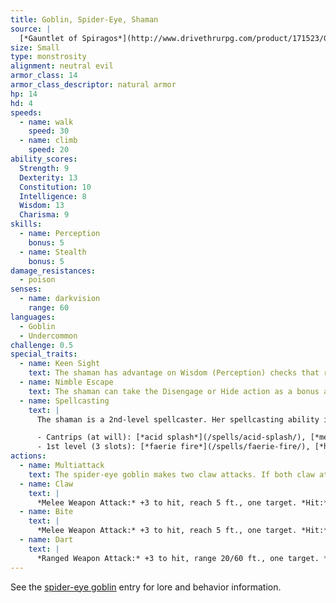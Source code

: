 ```yaml
---
title: Goblin, Spider-Eye, Shaman
source: |
  [*Gauntlet of Spiragos*](http://www.drivethrurpg.com/product/171523/Gauntlet-of-Spiragos-5E-OGL-adventure)
size: Small
type: monstrosity
alignment: neutral evil
armor_class: 14
armor_class_descriptor: natural armor
hp: 14
hd: 4
speeds:
  - name: walk
    speed: 30
  - name: climb
    speed: 20
ability_scores:
  Strength: 9
  Dexterity: 13
  Constitution: 10
  Intelligence: 8
  Wisdom: 13
  Charisma: 9
skills:
  - name: Perception
    bonus: 5
  - name: Stealth
    bonus: 5
damage_resistances:
  - poison
senses:
  - name: darkvision
    range: 60
languages:
  - Goblin
  - Undercommon
challenge: 0.5
special_traits:
  - name: Keen Sight
    text: The shaman has advantage on Wisdom (Perception) checks that rely on sight.
  - name: Nimble Escape
    text: The shaman can take the Disengage or Hide action as a bonus action on each of her turns.
  - name: Spellcasting
    text: |
      The shaman is a 2nd-level spellcaster. Her spellcasting ability is Wisdom (spell save DC 11, +3 to hit with spell attacks). The shaman has the following spells prepared:

      - Cantrips (at will): [*acid splash*](/spells/acid-splash/), [*mending*](/spells/mending/)
      - 1st level (3 slots): [*faerie fire*](/spells/faerie-fire/), [*healing word*](/spells/healing-word/), [*speak with animals*](/spells/speak-with-animals/)
actions:
  - name: Multiattack
    text: The spider-eye goblin makes two claw attacks. If both claw attacks hit the same target, the goblin can then make one bite attack against that target.
  - name: Claw
    text: |
      *Melee Weapon Attack:* +3 to hit, reach 5 ft., one target. *Hit:* 3 (1d4+1) slashing damage.
  - name: Bite
    text: |
      *Melee Weapon Attack:* +3 to hit, reach 5 ft., one target. *Hit:* 3 (1d4+1) piercing damage, and the target must make a DC 10 Constitution saving throw, taking 2 (1d4) poison damage on a failed save, or half as much damage on a successful one. If this poison damage reduces the target to 0 hit points, the target is stable but poisoned for 1 hour, even after regaining hit points, and is paralyzed while poisoned in this way.
  - name: Dart
    text: |
      *Ranged Weapon Attack:* +3 to hit, range 20/60 ft., one target. *Hit:* 3 (1d4+1) piercing damage.
---
```


See the [spider-eye goblin](/monsters/goblin-spider-eye/) entry for lore and behavior information.
